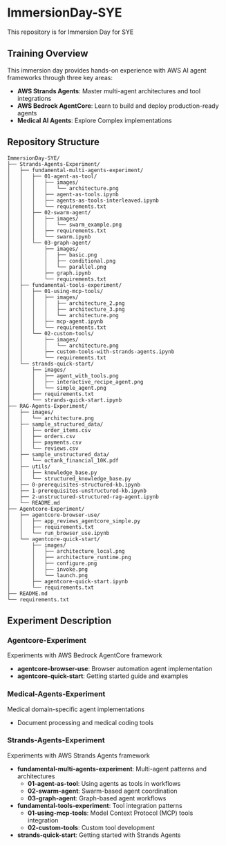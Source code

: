 # ImmersionDay-SYE
This repository is for Immersion Day for SYE

## Training Overview
This immersion day provides hands-on experience with AWS AI agent frameworks through three key areas:
- **AWS Strands Agents**: Master multi-agent architectures and tool integrations
- **AWS Bedrock AgentCore**: Learn to build and deploy production-ready agents
- **Medical AI Agents**: Explore Complex implementations 


## Repository Structure
```
ImmersionDay-SYE/
├── Strands-Agents-Experiment/
│   ├── fundamental-multi-agents-experiment/
│   │   ├── 01-agent-as-tool/
│   │   │   ├── images/
│   │   │   │   └── architecture.png
│   │   │   ├── agent-as-tools.ipynb
│   │   │   ├── agents-as-tools-interleaved.ipynb
│   │   │   └── requirements.txt
│   │   ├── 02-swarm-agent/
│   │   │   ├── images/
│   │   │   │   └── swarm_example.png
│   │   │   ├── requirements.txt
│   │   │   └── swarm.ipynb
│   │   └── 03-graph-agent/
│   │       ├── images/
│   │       │   ├── basic.png
│   │       │   ├── conditional.png
│   │       │   └── parallel.png
│   │       ├── graph.ipynb
│   │       └── requirements.txt
│   ├── fundamental-tools-experiment/
│   │   ├── 01-using-mcp-tools/
│   │   │   ├── images/
│   │   │   │   ├── architecture_2.png
│   │   │   │   ├── architecture_3.png
│   │   │   │   └── architecture.png
│   │   │   ├── mcp-agent.ipynb
│   │   │   └── requirements.txt
│   │   └── 02-custom-tools/
│   │       ├── images/
│   │       │   └── architecture.png
│   │       ├── custom-tools-with-strands-agents.ipynb
│   │       └── requirements.txt
│   └── strands-quick-start/
│       ├── images/
│       │   ├── agent_with_tools.png
│       │   ├── interactive_recipe_agent.png
│       │   └── simple_agent.png
│       ├── requirements.txt
│       └── strands-quick-start.ipynb
├── RAG-Agents-Experiment/
│   ├── images/
│   │   └── architecture.png
│   ├── sample_structured_data/
│   │   ├── order_items.csv
│   │   ├── orders.csv
│   │   ├── payments.csv
│   │   └── reviews.csv
│   ├── sample_unstructured_data/
│   │   └── octank_financial_10K.pdf
│   ├── utils/
│   │   ├── knowledge_base.py
│   │   └── structured_knowledge_base.py
│   ├── 0-prerequisites-structured-kb.ipynb
│   ├── 1-prerequisites-unstructured-kb.ipynb
│   ├── 2-unstructured-structured-rag-agent.ipynb
│   └── README.md
├── Agentcore-Experiment/
│   ├── agentcore-browser-use/
│   │   ├── app_reviews_agentcore_simple.py
│   │   ├── requirements.txt
│   │   └── run_browser_use.ipynb
│   └── agentcore-quick-start/
│       ├── images/
│       │   ├── architecture_local.png
│       │   ├── architecture_runtime.png
│       │   ├── configure.png
│       │   ├── invoke.png
│       │   └── launch.png
│       ├── agentcore-quick-start.ipynb
│       └── requirements.txt
├── README.md
└── requirements.txt

```

## Experiment Description

### Agentcore-Experiment
Experiments with AWS Bedrock AgentCore framework
- **agentcore-browser-use**: Browser automation agent implementation
- **agentcore-quick-start**: Getting started guide and examples

### Medical-Agents-Experiment
Medical domain-specific agent implementations
- Document processing and medical coding tools

### Strands-Agents-Experiment
Experiments with AWS Strands Agents framework
- **fundamental-multi-agents-experiment**: Multi-agent patterns and architectures
  - **01-agent-as-tool**: Using agents as tools in workflows
  - **02-swarm-agent**: Swarm-based agent coordination
  - **03-graph-agent**: Graph-based agent workflows
- **fundamental-tools-experiment**: Tool integration patterns
  - **01-using-mcp-tools**: Model Context Protocol (MCP) tools integration
  - **02-custom-tools**: Custom tool development
- **strands-quick-start**: Getting started with Strands Agents
